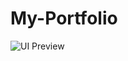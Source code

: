 # My-Portfolio

![UI Preview](https://github.com/baderbintahir/My-Portfolio/tree/master/img/My-Portfolio.png)